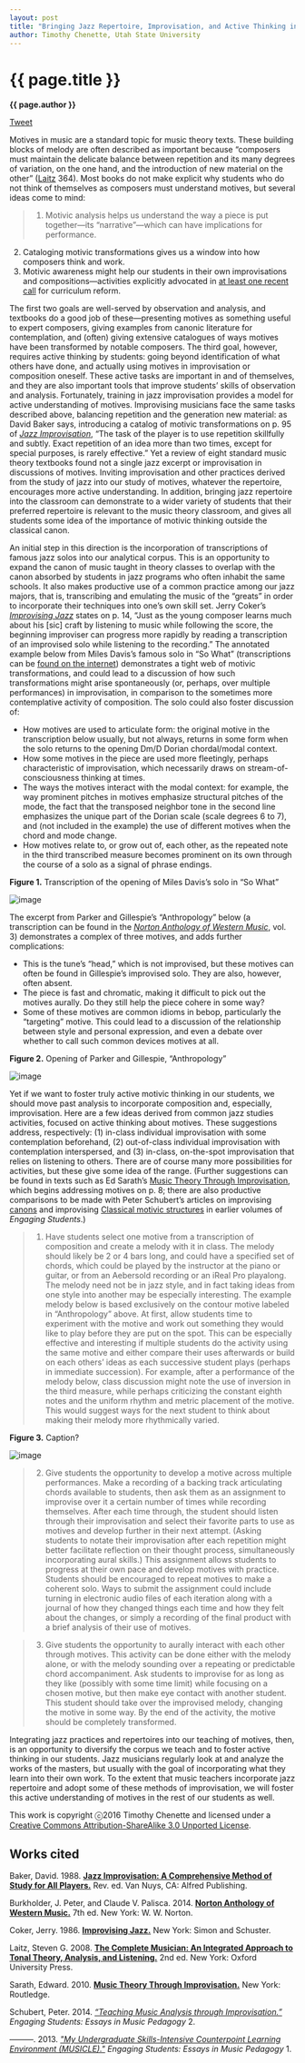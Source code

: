 ```yaml
---
layout: post
title: "Bringing Jazz Repertoire, Improvisation, and Active Thinking into the Study of Motives"
author: Timothy Chenette, Utah State University
---
```


{{ page.title }}
================

**{{ page.author }}**

<a href="https://twitter.com/share" class="twitter-share-button" data-via="FlipCampMT">Tweet</a>
<script>!function(d,s,id){var js,fjs=d.getElementsByTagName(s)[0],p=/^http:/.test(d.location)?'http':'https';if(!d.getElementById(id)){js=d.createElement(s);js.id=id;js.src=p+'://platform.twitter.com/widgets.js';fjs.parentNode.insertBefore(js,fjs);}}(document, 'script', 'twitter-wjs');</script>

Motives in music are a standard topic for music theory texts. These building blocks of melody are often described as important because “composers must maintain the delicate balance between repetition and its many degrees of variation, on the one hand, and the introduction of new material on the other” ([Laitz](https://openlibrary.org/works/OL8002914W/The_Complete_Musician_Textbook_An_Integrated_Approach_to_Tonal_Theory_Analysis_and_Listening_Package) 364). Most books do not make explicit why students who do not think of themselves as composers must understand motives, but several ideas come to mind:

>1. Motivic analysis helps us understand the way a piece is put together—its “narrative”—which can have implications for performance.
2. Cataloging motivic transformations gives us a window into how composers think and work.
3. Motivic awareness might help our students in their own improvisations and compositions—activities explicitly advocated in [at least one recent call](http://depts.washington.edu/uwmused/UWMusEd/Happenings_files/Reform-Report%20on%20the%20Undergraduate%20Music%20Major%20.pdf) for curriculum reform.

The first two goals are well-served by observation and analysis, and textbooks do a good job of these—presenting motives as something useful to expert composers, giving examples from canonic literature for contemplation, and (often) giving extensive catalogues of ways motives have been transformed by notable composers. The third goal, however, requires active thinking by students: going beyond identification of what others have done, and actually using motives in improvisation or composition oneself. These active tasks are important in and of themselves, and they are also important tools that improve students’ skills of observation and analysis. Fortunately, training in jazz improvisation provides a model for active understanding of motives. Improvising musicians face the same tasks described above, balancing repetition and the generation new material: as David Baker says, introducing a catalog of motivic transformations on p. 95 of [*Jazz Improvisation*](https://openlibrary.org/works/OL8063451W/David_Bakers_Modern_Concepts_in_Jazz_Improvisation), “The task of the player is to use repetition skillfully and subtly. Exact repetition of an idea more than two times, except for special purposes, is rarely effective.” Yet a review of eight standard music theory textbooks found not a single jazz excerpt or improvisation in discussions of motives. Inviting improvisation and other practices derived from the study of jazz into our study of motives, whatever the repertoire, encourages more active understanding. In addition, bringing jazz repertoire into the classroom can demonstrate to a wider variety of students that their preferred repertoire is relevant to the music theory classroom, and gives all students some idea of the importance of motivic thinking outside the classical canon.

An initial step in this direction is the incorporation of transcriptions of famous jazz solos into our analytical corpus. This is an opportunity to expand the canon of music taught in theory classes to overlap with the canon absorbed by students in jazz programs who often inhabit the same schools. It also makes productive use of a common practice among our jazz majors, that is, transcribing and emulating the music of the “greats” in order to incorporate their techniques into one’s own skill set. Jerry Coker’s [*Improvising Jazz*](https://openlibrary.org/works/OL5265279W/Improvising_Jazz_(Spectrum_Books)) states on p. 14, “Just as the young composer learns much about his \[sic\] craft by listening to music while following the score, the beginning improviser can progress more rapidly by reading a transcription of an improvised solo while listening to the recording.” The annotated example below from Miles Davis’s famous solo in “So What” (transcriptions can be [found on the internet](https://www.google.com/search?client=safari&rls=en&q=miles+davis+so+what+solo+transcription&ie=UTF-8&oe=UTF-8)) demonstrates a tight web of motivic transformations, and could lead to a discussion of how such transformations might arise spontaneously (or, perhaps, over multiple performances) in improvisation, in comparison to the sometimes more contemplative activity of composition. The solo could also foster discussion of:

- How motives are used to articulate form: the original motive in the transcription below usually, but not always, returns in some form when the solo returns to the opening Dm/D Dorian chordal/modal context.
- How some motives in the piece are used more fleetingly, perhaps characteristic of improvisation, which necessarily draws on stream-of-consciousness thinking at times.
- The ways the motives interact with the modal context: for example, the way prominent pitches in motives emphasize structural pitches of the mode, the fact that the transposed neighbor tone in the second line emphasizes the unique part of the Dorian scale (scale degrees 6 to 7), and (not included in the example) the use of different motives when the chord and mode change.
- How motives relate to, or grow out of, each other, as the repeated note in the third transcribed measure becomes prominent on its own through the course of a solo as a signal of phrase endings.

**Figure 1.** Transcription of the opening of Miles Davis’s solo in “So What”

<img src="{{ site.baseurl }}/images/chenette01.png" alt="image" />

The excerpt from Parker and Gillespie’s “Anthropology” below (a transcription can be found in the [*Norton Anthology of Western Music*](https://openlibrary.org/works/OL3954371W/Norton_Anthology_of_Western_Music), vol. 3) demonstrates a complex of three motives, and adds further complications:

- This is the tune’s “head,” which is not improvised, but these motives can often be found in Gillespie’s improvised solo. They are also, however, often absent.
- The piece is fast and chromatic, making it difficult to pick out the motives aurally. Do they still help the piece cohere in some way?
- Some of these motives are common idioms in bebop, particularly the “targeting” motive. This could lead to a discussion of the relationship between style and personal expression, and even a debate over whether to call such common devices motives at all.

**Figure 2.** Opening of Parker and Gillespie, “Anthropology”

<img src="{{ site.baseurl }}/images/chenette02.png" alt="image" />

Yet if we want to foster truly active motivic thinking in our students, we should move past analysis to incorporate composition and, especially, improvisation. Here are a few ideas derived from common jazz studies activities, focused on active thinking about motives. These suggestions address, respectively: (1) in-class individual improvisation with some contemplation beforehand, (2) out-of-class individual improvisation with contemplation interspersed, and (3) in-class, on-the-spot improvisation that relies on listening to others. There are of course many more possibilities for activities, but these give some idea of the range. (Further suggestions can be found in texts such as Ed Sarath’s [Music Theory Through Improvisation](https://openlibrary.org/works/OL13768312W/Music_theory_through_improvisation), which begins addressing motives on p. 8; there are also productive comparisons to be made with Peter Schubert’s articles on improvising [canons](http://flipcamp.org/engagingstudents/schubert.html) and improvising [Classical motivic structures](http://flipcamp.org/engagingstudents2/essays/schubert.html) in earlier volumes of *Engaging Students*.)

>1. Have students select one motive from a transcription of composition and create a melody with it in class. The melody should likely be 2 or 4 bars long, and could have a specified set of chords, which could be played by the instructor at the piano or guitar, or from an Aebersold recording or an iReal Pro playalong. The melody need not be in jazz style, and in fact taking ideas from one style into another may be especially interesting. The example melody below is based exclusively on the contour motive labeled in “Anthropology” above. At first, allow students time to experiment with the motive and work out something they would like to play before they are put on the spot. This can be especially effective and interesting if multiple students do the activity using the same motive and either compare their uses afterwards or build on each others’ ideas as each successive student plays (perhaps in immediate succession). For example, after a performance of the melody below, class discussion might note the use of inversion in the third measure, while perhaps criticizing the constant eighth notes and the uniform rhythm and metric placement of the motive. This would suggest ways for the next student to think about making their melody more rhythmically varied.

**Figure 3.** Caption?

<img src="{{ site.baseurl }}/images/chenette03.png" alt="image" />

>2. Give students the opportunity to develop a motive across multiple performances. Make a recording of a backing track articulating chords available to students, then ask them as an assignment to improvise over it a certain number of times while recording themselves. After each time through, the student should listen through their improvisation and select their favorite parts to use as motives and develop further in their next attempt. (Asking students to notate their improvisation after each repetition might better facilitate reflection on their thought process, simultaneously incorporating aural skills.) This assignment allows students to progress at their own pace and develop motives with practice. Students should be encouraged to repeat motives to make a coherent solo. Ways to submit the assignment could include turning in electronic audio files of each iteration along with a journal of how they changed things each time and how they felt about the changes, or simply a recording of the final product with a brief analysis of their use of motives.

>3. Give students the opportunity to aurally interact with each other through motives. This activity can be done either with the melody alone, or with the melody sounding over a repeating or predictable chord accompaniment. Ask students to improvise for as long as they like (possibly with some time limit) while focusing on a chosen motive, but then make eye contact with another student. This student should take over the improvised melody, changing the motive in some way. By the end of the activity, the motive should be completely transformed.

Integrating jazz practices and repertoires into our teaching of motives, then, is an opportunity to diversify the corpus we teach and to foster active thinking in our students. Jazz musicians regularly look at and analyze the works of the masters, but usually with the goal of incorporating what they learn into their own work. To the extent that music teachers incorporate jazz repertoire and adopt some of these methods of improvisation, we will foster this active understanding of motives in the rest of our students as well.

This work is copyright ⓒ2016 Timothy Chenette and licensed under a [Creative Commons Attribution-ShareAlike 3.0 Unported License](http://creativecommons.org/licenses/by-sa/3.0/).

## Works cited

Baker, David. 1988. [**Jazz Improvisation: A Comprehensive Method of Study for All Players.**](https://openlibrary.org/works/OL8063451W/David_Bakers_Modern_Concepts_in_Jazz_Improvisation) Rev. ed. Van Nuys, CA: Alfred Publishing.

Burkholder, J. Peter, and Claude V. Palisca. 2014. [**Norton Anthology of Western Music.**](https://openlibrary.org/works/OL3954371W/Norton_Anthology_of_Western_Music) 7th ed. New York: W. W. Norton.

Coker, Jerry. 1986. [**Improvising Jazz.**](https://openlibrary.org/works/OL5265279W/Improvising_Jazz_(Spectrum_Books)) New York: Simon and Schuster.

Laitz, Steven G. 2008. [**The Complete Musician: An Integrated Approach to Tonal Theory, Analysis, and Listening.**](https://openlibrary.org/works/OL8002914W/The_Complete_Musician_Textbook_An_Integrated_Approach_to_Tonal_Theory_Analysis_and_Listening_Package) 2nd ed. New York: Oxford University Press.

Sarath, Edward. 2010. [**Music Theory Through Improvisation.**](https://openlibrary.org/works/OL13768312W/Music_theory_through_improvisation) New York: Routledge.

Schubert, Peter. 2014. [*“Teaching Music Analysis through Improvisation.”*](http://flipcamp.org/engagingstudents2/essays/schubert.html) *Engaging Students: Essays in Music Pedagogy* 2.

———. 2013. [*"My Undergraduate Skills-Intensive Counterpoint Learning Environment (MUSICLE)."*](http://flipcamp.org/engagingstudents/schubert.html) *Engaging Students: Essays in Music Pedagogy* 1.
